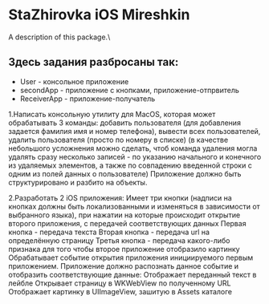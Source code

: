 # StaZhirovka iOS Mireshkin

A description of this package.\

## Здесь задания разбросаны так:
- User - консольное приложение
- secondApp - приложение с кнопками, приложение-отпрвитель
- ReceiverApp - приложение-получатель


1.Написать консольную утилиту для MacOS, которая может обрабатывать 3 команды: добавить пользователя (для добавления задается фамилия имя и номер телефона), вывести всех пользователей, удалить пользователя (просто по номеру в списке) (в качестве небольшого усложнения можно сделать, чтоб команда удаления могла удалять сразу несколько записей - по указанию начального и конечного из удаляемых элементов, а также по совпадению введенной строки с одним из полей данных о пользователе)
Приложение должно быть структурировано и разбито на объекты.

2.Разработать 2 iOS приложения:
Имеет три кнопки (надписи на кнопках должны быть локализованными и изменяться в зависимости от выбранного языка), при нажатии на которые происходит открытие второго приложения, с передачей соответствующих данных
Первая кнопка - передача текста
Вторая кнопка - передача url на определённую страницу
Третья кнопка - передача какого-либо признака для того чтобы второе приложение отобразило картинку
Обрабатывает событие открытия приложения инициируемого первым приложением. Приложение должно распознать данное событие и отобразить соответствующие данные:
Отображает переданный текст в лейбле
Открывает страницу в WKWebView по полученному URL
Отображает картинку в UIImageView, зашитую в Assets каталоге

